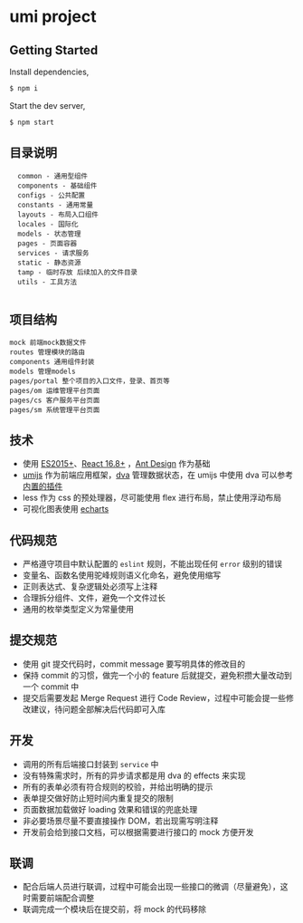 # umi project

## Getting Started

Install dependencies,

```bash
$ npm i
```

Start the dev server,

```bash
$ npm start
```



## 目录说明

```
  common - 通用型组件
  components - 基础组件
  configs - 公共配置
  constants - 通用常量
  layouts - 布局入口组件
  locales - 国际化
  models - 状态管理
  pages - 页面容器
  services - 请求服务
  static - 静态资源
  tamp - 临时存放 后续加入的文件目录 
  utils - 工具方法
  
```





## 项目结构

```
mock 前端mock数据文件
routes 管理模块的路由
components 通用组件封装
models 管理models
pages/portal 整个项目的入口文件，登录、首页等
pages/om 运维管理平台页面
pages/cs 客户服务平台页面
pages/sm 系统管理平台页面
```

## 技术

- 使用 [ES2015+](http://es6.ruanyifeng.com/)、[React 16.8+](http://facebook.github.io/react/) ，[Ant Design](https://ant.design/) 作为基础
- [umijs](https://umijs.org/) 作为前端应用框架，[dva](https://dvajs.com/) 管理数据状态，在 umijs 中使用 dva 可以参考[内置的插件](https://umijs.org/zh-CN/plugins/plugin-dva)
- less 作为 css 的预处理器，尽可能使用 flex 进行布局，禁止使用浮动布局
- 可视化图表使用 [echarts](https://echarts.apache.org/zh/index.html)

## 代码规范

- 严格遵守项目中默认配置的 `eslint` 规则，不能出现任何 `error` 级别的错误
- 变量名、函数名使用驼峰规则语义化命名，避免使用缩写
- 正则表达式、复杂逻辑处必须写上注释
- 合理拆分组件、文件，避免一个文件过长
- 通用的枚举类型定义为常量使用

## 提交规范

- 使用 git 提交代码时，commit message 要写明具体的修改目的
- 保持 commit 的习惯，做完一个小的 feature 后就提交，避免积攒大量改动到一个 commit 中
- 提交后需要发起 Merge Request 进行 Code Review，过程中可能会提一些修改建议，待问题全部解决后代码即可入库

## 开发

- 调用的所有后端接口封装到 `service` 中
- 没有特殊需求时，所有的异步请求都是用 dva 的 effects 来实现
- 所有的表单必须有符合规则的校验，并给出明确的提示
- 表单提交做好防止短时间内重复提交的限制
- 页面数据加载做好 loading 效果和错误的兜底处理
- 非必要场景尽量不要直接操作 DOM，若出现需写明注释
- 开发前会给到接口文档，可以根据需要进行接口的 mock 方便开发

## 联调

- 配合后端人员进行联调，过程中可能会出现一些接口的微调（尽量避免），这时需要前端配合调整
- 联调完成一个模块后在提交前，将 mock 的代码移除
